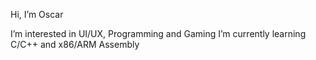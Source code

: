 Hi, I’m Oscar

I’m interested in UI/UX, Programming and Gaming
I’m currently learning C/C++ and x86/ARM Assembly


<!---
osmfemi/osmfemi is a ✨ special ✨ repository because its `README.md` (this file) appears on your GitHub profile.
You can click the Preview link to take a look at your changes.
--->
